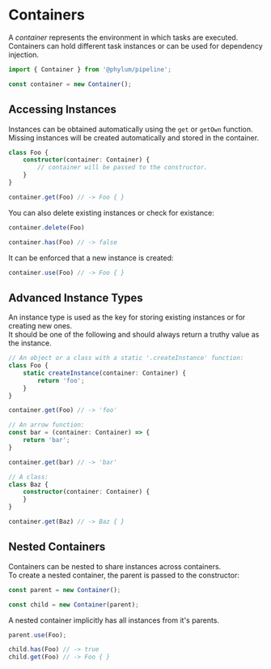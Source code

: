 # Containers
A *container* represents the environment in which tasks are executed.<br>
Containers can hold different task instances or can be used for dependency injection.

```ts
import { Container } from '@phylum/pipeline';

const container = new Container();
```

## Accessing Instances
Instances can be obtained automatically using the `get` or `getOwn` function.<br>
Missing instances will be created automatically and stored in the container.
```ts
class Foo {
	constructor(container: Container) {
		// container will be passed to the constructor.
	}
}

container.get(Foo) // -> Foo { }
```
You can also delete existing instances or check for existance:
```ts
container.delete(Foo)

container.has(Foo) // -> false
```
It can be enforced that a new instance is created:
```ts
container.use(Foo) // -> Foo { }
```

## Advanced Instance Types
An instance type is used as the key for storing existing instances or for creating new ones.<br>
It should be one of the following and should always return a truthy value as the instance.
```ts
// An object or a class with a static '.createInstance' function:
class Foo {
	static createInstance(container: Container) {
		return 'foo';
	}
}

container.get(Foo) // -> 'foo'

// An arrow function:
const bar = (container: Container) => {
	return 'bar';
}

container.get(bar) // -> 'bar'

// A class:
class Baz {
	constructor(container: Container) {
	}
}

container.get(Baz) // -> Baz { }
```

## Nested Containers
Containers can be nested to share instances across containers.<br>
To create a nested container, the parent is passed to the constructor:
```ts
const parent = new Container();

const child = new Container(parent);
```
A nested container implicitly has all instances from it's parents.
```ts
parent.use(Foo);

child.has(Foo) // -> true
child.get(Foo) // -> Foo { }
```
